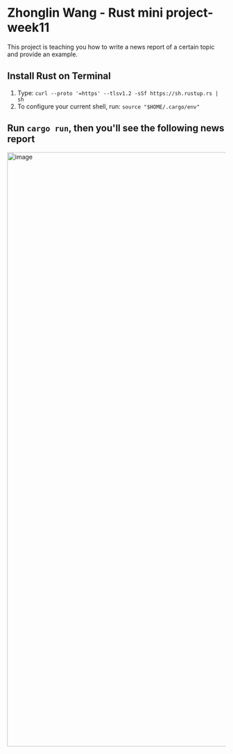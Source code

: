 # Zhonglin Wang - Rust mini project-week11
This project is teaching you how to write a news report of a certain topic and provide an example.

## Install Rust on Terminal
1. Type: `curl --proto '=https' --tlsv1.2 -sSf https://sh.rustup.rs | sh`
2. To configure your current shell, run: `source "$HOME/.cargo/env"`

## Run `cargo run`, then you'll see the following news report
<img width="1367" alt="image" src="https://user-images.githubusercontent.com/112585430/231603924-5398fd86-b9cd-43bc-9be5-6e87b9bf736b.png">
